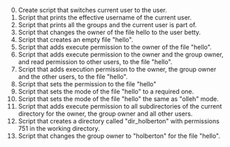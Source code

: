 0. Create script that switches current user to the user.
1. Script that prints the effective username of the current user.
2. Script that prints all the groups and the current user is part of.
3. Script that changes the owner of the file hello to the user betty.
4. Script that creates an empty file "hello".
5. Script that adds execute permission to the owner of the file "hello".
6. Script that adds execute permission to the owner and the group owner, and read permission to other users, to the file "hello".
7. Script that adds execution permission to the owner, the group owner and the other users, to the file "hello".
8. Script that sets the permission to the file "hello"
9. Script that sets the mode of the file "hello" to a required one.
10. Script that sets the mode of the file "hello" the same as "olleh" mode.
11. Script that adds execute permission to all subdirectories of the current directory for the owner, the group owner and all other users.
12. Script that creates a directory called "dir_holberton" with permissions 751 in the working directory.
13. Script that changes the group owner to "holberton" for the file "hello".